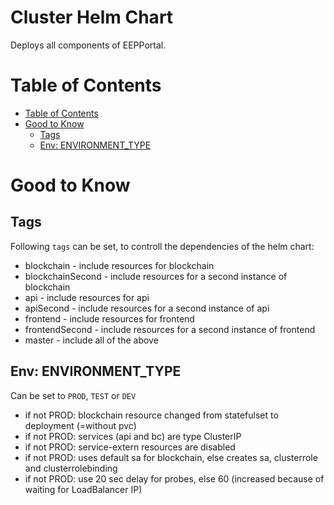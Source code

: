 # Cluster Helm Chart <!-- omit in TOC -->

Deploys all components of EEPPortal.

# Table of Contents

- [Table of Contents](#table-of-contents)
- [Good to Know](#good-to-know)
  - [Tags](#tags)
  - [Env: ENVIRONMENT_TYPE](#env-environmenttype)

# Good to Know

## Tags

Following `tags` can be set, to controll the dependencies of the helm chart:

- blockchain - include resources for blockchain
- blockchainSecond - include resources for a second instance of blockchain
- api - include resources for api
- apiSecond - include resources for a second instance of api
- frontend - include resources for frontend
- frontendSecond - include resources for a second instance of frontend
- master - include all of the above

## Env: ENVIRONMENT_TYPE

Can be set to `PROD`, `TEST` or `DEV`

- if not PROD: blockchain resource changed from statefulset to deployment (=without pvc)
- if not PROD: services (api and bc) are type ClusterIP
- if not PROD: service-extern resources are disabled
- if not PROD: uses default sa for blockchain, else creates sa, clusterrole and clusterrolebinding
- if not PROD: use 20 sec delay for probes, else 60 (increased because of waiting for LoadBalancer IP)
